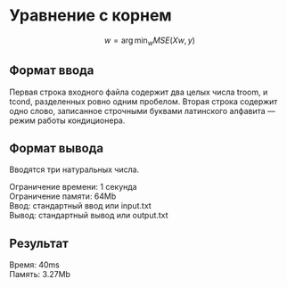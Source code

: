 # Уравнение с корнем

$$  
w = \arg\min_w MSE(Xw, y)  
$$

## Формат ввода

Первая строка входного файла содержит два целых числа troom, и tcond, разделенных ровно одним пробелом.
Вторая строка содержит одно слово, записанное строчными буквами латинского алфавита — режим работы кондиционера.

## Формат вывода

Вводятся три натуральных числа.  

Ограничение времени:	1 секунда  
Ограничение памяти:	64Mb  
Ввод:	стандартный ввод или input.txt  
Вывод:	стандартный вывод или output.txt  

## Результат  

Время: 40ms  
Память: 3.27Mb
